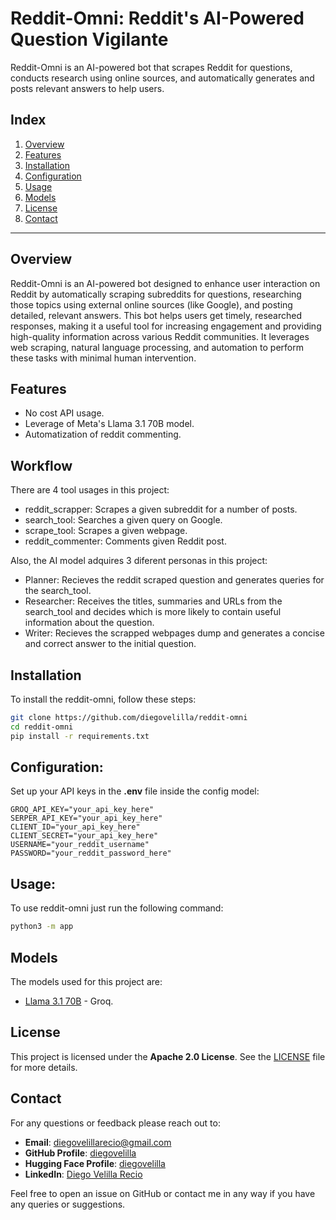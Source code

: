 # Reddit-Omni: Reddit's AI-Powered Question Vigilante

Reddit-Omni is an AI-powered bot that scrapes Reddit for questions, conducts research using online sources, and automatically generates and posts relevant answers to help users.

## Index
1. [Overview](#overview)
2. [Features](#features)
3. [Installation](#installation)
4. [Configuration](#configuration)
5. [Usage](#usage)
6. [Models](#models)
7. [License](#license)
8. [Contact](#contact)

---

## Overview
Reddit-Omni is an AI-powered bot designed to enhance user interaction on Reddit by automatically scraping subreddits for questions, researching those topics using external online sources (like Google), and posting detailed, relevant answers. This bot helps users get timely, researched responses, making it a useful tool for increasing engagement and providing high-quality information across various Reddit communities. It leverages web scraping, natural language processing, and automation to perform these tasks with minimal human intervention.

## Features
- No cost API usage.
- Leverage of Meta's Llama 3.1 70B model.
- Automatization of reddit commenting.

## Workflow
There are 4 tool usages in this project:
- reddit_scrapper: Scrapes a given subreddit for a number of posts.
- search_tool: Searches a given query on Google.
- scrape_tool: Scrapes a given webpage.
- reddit_commenter: Comments given Reddit post.

  
Also, the AI model adquires 3 diferent personas in this project:
- Planner: Recieves the reddit scraped question and generates queries for the search_tool.
- Researcher: Receives the titles, summaries and URLs from the search_tool and decides which is more likely to contain useful information about the question.
- Writer: Recieves the scrapped webpages dump and generates a concise and correct answer to the initial question.

## Installation
To install the reddit-omni, follow these steps:
   ```bash
   git clone https://github.com/diegovelilla/reddit-omni
   cd reddit-omni
   pip install -r requirements.txt
   ```

## Configuration:
Set up your API keys in the **.env** file inside the config model:

    GROQ_API_KEY="your_api_key_here"
    SERPER_API_KEY="your_api_key_here"
    CLIENT_ID="your_api_key_here"
    CLIENT_SECRET="your_api_key_here"
    USERNAME="your_reddit_username"
    PASSWORD="your_reddit_password_here"

## Usage:
To use reddit-omni just run the following command:
```bash
python3 -m app
```

## Models
The models used for this project are:

- [Llama 3.1 70B](https://console.groq.com/docs/models) - Groq.

## License
This project is licensed under the **Apache 2.0 License**. See the [LICENSE](https://github.com/diegovelilla/FreeThinker/blob/main/LICENSE) file for more details.

## Contact
For any questions or feedback please reach out to:

- **Email**: [diegovelillarecio@gmail.com](mailto:diegovelillarecio@gmail.com)
- **GitHub Profile**: [diegovelilla](https://github.com/diegovelilla)
- **Hugging Face Profile**: [diegovelilla](https://huggingface.co/diegovelilla)
- **LinkedIn**: [Diego Velilla Recio](https://www.linkedin.com/in/diego-velilla-recio/)

Feel free to open an issue on GitHub or contact me in any way if you have any queries or suggestions.




